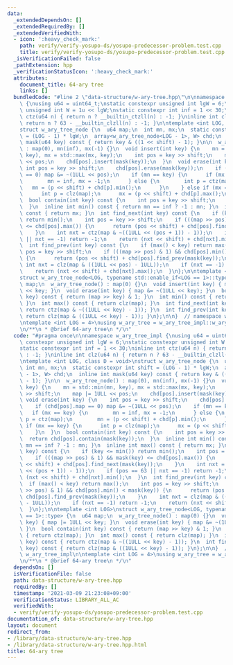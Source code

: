 ```yaml
---
data:
  _extendedDependsOn: []
  _extendedRequiredBy: []
  _extendedVerifiedWith:
  - icon: ':heavy_check_mark:'
    path: verify/verify-yosupo-ds/yosupo-predecessor-problem.test.cpp
    title: verify/verify-yosupo-ds/yosupo-predecessor-problem.test.cpp
  _isVerificationFailed: false
  _pathExtension: hpp
  _verificationStatusIcon: ':heavy_check_mark:'
  attributes:
    document_title: 64-ary tree
    links: []
  bundledCode: "#line 2 \"data-structure/w-ary-tree.hpp\"\n\nnamespace w_ary_tree_impl\
    \ {\nusing u64 = uint64_t;\nstatic constexpr unsigned int lgW = 6;\nstatic constexpr\
    \ unsigned int W = 1u << lgW;\nstatic constexpr int inf = 1 << 30;\ninline int\
    \ ctz(u64 n) { return n ? __builtin_ctzll(n) : -1; }\ninline int clz(u64 n) {\
    \ return n ? 63 - __builtin_clzll(n) : -1; }\n\ntemplate <int LOG, class D = void>\n\
    struct w_ary_tree_node {\n  u64 map;\n  int mn, mx;\n  static constexpr int shift\
    \ = (LOG - 1) * lgW;\n  array<w_ary_tree_node<LOG - 1>, W> chd;\n  inline int\
    \ mask(u64 key) const { return key & ((1 << shift) - 1); }\n\n  w_ary_tree_node()\
    \ : map(0), mn(inf), mx(-1) {}\n  void insert(int key) {\n    mn = std::min(mn,\
    \ key), mx = std::max(mx, key);\n    int pos = key >> shift;\n    map |= 1ULL\
    \ << pos;\n    chd[pos].insert(mask(key));\n  }\n  void erase(int key) {\n   \
    \ int pos = key >> shift;\n    chd[pos].erase(mask(key));\n    if (chd[pos].map\
    \ == 0) map &= ~(1ULL << pos);\n    if (mn == key) {\n      if (mx == key) {\n\
    \        mn = inf, mx = -1;\n      } else {\n        int p = ctz(map);\n     \
    \   mn = (p << shift) + chd[p].min();\n      }\n    } else if (mx == key) {\n\
    \      int p = clz(map);\n      mx = (p << shift) + chd[p].max();\n    }\n  }\n\
    \  bool contain(int key) const {\n    int pos = key >> shift;\n    return chd[pos].contain(mask(key));\n\
    \  }\n  inline int min() const { return mn == inf ? -1 : mn; }\n  inline int max()\
    \ const { return mx; }\n  int find_next(int key) const {\n    if (key <= min())\
    \ return min();\n    int pos = key >> shift;\n    if (((map >> pos) & 1) && mask(key)\
    \ <= chd[pos].max()) {\n      return (pos << shift) + chd[pos].find_next(mask(key));\n\
    \    }\n    int nxt = ctz(map & ~((1ULL << (pos + 1)) - 1));\n    if (pos == 63\
    \ || nxt == -1) return -1;\n    return (nxt << shift) + chd[nxt].min();\n  }\n\
    \  int find_prev(int key) const {\n    if (max() < key) return max();\n    int\
    \ pos = key >> shift;\n    if (((map >> pos) & 1) && chd[pos].min() < mask(key))\
    \ {\n      return (pos << shift) + chd[pos].find_prev(mask(key));\n    }\n   \
    \ int nxt = clz(map & ((1ULL << pos) - 1ULL));\n    if (nxt == -1) return -1;\n\
    \    return (nxt << shift) + chd[nxt].max();\n  }\n};\n\ntemplate <int LOG>\n\
    struct w_ary_tree_node<LOG, typename std::enable_if<LOG == 1>::type> {\n  u64\
    \ map;\n  w_ary_tree_node() : map(0) {}\n  void insert(int key) { map |= 1ULL\
    \ << key; }\n  void erase(int key) { map &= ~(1ULL << key); }\n  bool contain(int\
    \ key) const { return (map >> key) & 1; }\n  int min() const { return ctz(map);\
    \ }\n  int max() const { return clz(map); }\n  int find_next(int key) const {\
    \ return ctz(map & ~((1ULL << key) - 1)); }\n  int find_prev(int key) const {\
    \ return clz(map & ((1ULL << key) - 1)); }\n};\n\n}  // namespace w_ary_tree_impl\n\
    \ntemplate <int LOG = 4>\nusing w_ary_tree = w_ary_tree_impl::w_ary_tree_node<LOG>;\n\
    \n/**\n * @brief 64-ary tree\n */\n"
  code: "#pragma once\n\nnamespace w_ary_tree_impl {\nusing u64 = uint64_t;\nstatic\
    \ constexpr unsigned int lgW = 6;\nstatic constexpr unsigned int W = 1u << lgW;\n\
    static constexpr int inf = 1 << 30;\ninline int ctz(u64 n) { return n ? __builtin_ctzll(n)\
    \ : -1; }\ninline int clz(u64 n) { return n ? 63 - __builtin_clzll(n) : -1; }\n\
    \ntemplate <int LOG, class D = void>\nstruct w_ary_tree_node {\n  u64 map;\n \
    \ int mn, mx;\n  static constexpr int shift = (LOG - 1) * lgW;\n  array<w_ary_tree_node<LOG\
    \ - 1>, W> chd;\n  inline int mask(u64 key) const { return key & ((1 << shift)\
    \ - 1); }\n\n  w_ary_tree_node() : map(0), mn(inf), mx(-1) {}\n  void insert(int\
    \ key) {\n    mn = std::min(mn, key), mx = std::max(mx, key);\n    int pos = key\
    \ >> shift;\n    map |= 1ULL << pos;\n    chd[pos].insert(mask(key));\n  }\n \
    \ void erase(int key) {\n    int pos = key >> shift;\n    chd[pos].erase(mask(key));\n\
    \    if (chd[pos].map == 0) map &= ~(1ULL << pos);\n    if (mn == key) {\n   \
    \   if (mx == key) {\n        mn = inf, mx = -1;\n      } else {\n        int\
    \ p = ctz(map);\n        mn = (p << shift) + chd[p].min();\n      }\n    } else\
    \ if (mx == key) {\n      int p = clz(map);\n      mx = (p << shift) + chd[p].max();\n\
    \    }\n  }\n  bool contain(int key) const {\n    int pos = key >> shift;\n  \
    \  return chd[pos].contain(mask(key));\n  }\n  inline int min() const { return\
    \ mn == inf ? -1 : mn; }\n  inline int max() const { return mx; }\n  int find_next(int\
    \ key) const {\n    if (key <= min()) return min();\n    int pos = key >> shift;\n\
    \    if (((map >> pos) & 1) && mask(key) <= chd[pos].max()) {\n      return (pos\
    \ << shift) + chd[pos].find_next(mask(key));\n    }\n    int nxt = ctz(map & ~((1ULL\
    \ << (pos + 1)) - 1));\n    if (pos == 63 || nxt == -1) return -1;\n    return\
    \ (nxt << shift) + chd[nxt].min();\n  }\n  int find_prev(int key) const {\n  \
    \  if (max() < key) return max();\n    int pos = key >> shift;\n    if (((map\
    \ >> pos) & 1) && chd[pos].min() < mask(key)) {\n      return (pos << shift) +\
    \ chd[pos].find_prev(mask(key));\n    }\n    int nxt = clz(map & ((1ULL << pos)\
    \ - 1ULL));\n    if (nxt == -1) return -1;\n    return (nxt << shift) + chd[nxt].max();\n\
    \  }\n};\n\ntemplate <int LOG>\nstruct w_ary_tree_node<LOG, typename std::enable_if<LOG\
    \ == 1>::type> {\n  u64 map;\n  w_ary_tree_node() : map(0) {}\n  void insert(int\
    \ key) { map |= 1ULL << key; }\n  void erase(int key) { map &= ~(1ULL << key);\
    \ }\n  bool contain(int key) const { return (map >> key) & 1; }\n  int min() const\
    \ { return ctz(map); }\n  int max() const { return clz(map); }\n  int find_next(int\
    \ key) const { return ctz(map & ~((1ULL << key) - 1)); }\n  int find_prev(int\
    \ key) const { return clz(map & ((1ULL << key) - 1)); }\n};\n\n}  // namespace\
    \ w_ary_tree_impl\n\ntemplate <int LOG = 4>\nusing w_ary_tree = w_ary_tree_impl::w_ary_tree_node<LOG>;\n\
    \n/**\n * @brief 64-ary tree\n */\n"
  dependsOn: []
  isVerificationFile: false
  path: data-structure/w-ary-tree.hpp
  requiredBy: []
  timestamp: '2021-03-09 21:23:08+09:00'
  verificationStatus: LIBRARY_ALL_AC
  verifiedWith:
  - verify/verify-yosupo-ds/yosupo-predecessor-problem.test.cpp
documentation_of: data-structure/w-ary-tree.hpp
layout: document
redirect_from:
- /library/data-structure/w-ary-tree.hpp
- /library/data-structure/w-ary-tree.hpp.html
title: 64-ary tree
---
```

